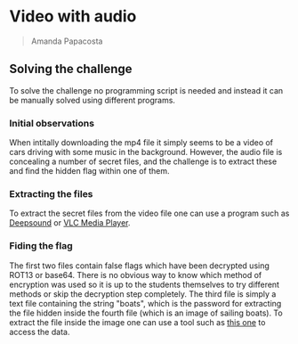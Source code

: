 # Video with audio

> Amanda Papacosta

## Solving the challenge

To solve the challenge no programming script is needed and instead it can be manually solved using different programs.

### Initial observations

When intitally downloading the mp4 file it simply seems to be a video of cars driving with some music in the background. However, the audio file is concealing a number of secret files, and the challenge is to extract these and find the hidden flag within one of them. 

### Extracting the files

To extract the secret files from the video file one can use a program such as [Deepsound](https://www.jpinsoft.net/deepsound/download.aspx) or [VLC Media Player](https://www.videolan.org/vlc/). 

### Fiding the flag

The first two files contain false flags which have been decrypted using ROT13 or base64. There is no obvious way to know which method of encryption was used so it is up to the students themselves to try different methods or skip the decryption step completely. The third file is simply a text file containing the string "boats", which is the password for extracting the file hidden inside the fourth file (which is an image of sailing boats). To extract the file inside the image one can use a tool such as [this one](https://futureboy.us/stegano/decinput.html) to access the data. 